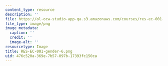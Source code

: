 ```yaml
---
content_type: resource
description: ''
file: https://ol-ocw-studio-app-qa.s3.amazonaws.com/courses/res-ec-001-exploring-fairness-in-machine-learning-for-international-development-spring-2020/476c520a369e7b57097b17393fc150ca_RES-EC-001-gender-6.png
file_type: image/png
image_metadata:
  caption: ''
  credit: ''
  image-alt: ''
resourcetype: Image
title: RES-EC-001-gender-6.png
uid: 476c520a-369e-7b57-097b-17393fc150ca
---
```

